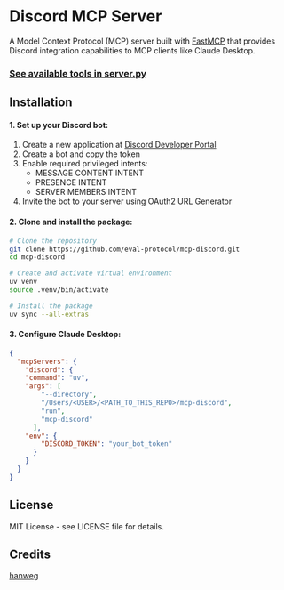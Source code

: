 # Discord MCP Server

A Model Context Protocol (MCP) server built with [FastMCP](https://gofastmcp.com/) that provides Discord integration capabilities to MCP clients like Claude Desktop.


### [See available tools in server.py](./src/discord_mcp/server.py)

## Installation

#### 1. Set up your Discord bot:
   1. Create a new application at [Discord Developer Portal](https://discord.com/developers/applications)
   2. Create a bot and copy the token
   3. Enable required privileged intents:
      - MESSAGE CONTENT INTENT
      - PRESENCE INTENT
      - SERVER MEMBERS INTENT
   4. Invite the bot to your server using OAuth2 URL Generator

#### 2. Clone and install the package:

```bash
# Clone the repository
git clone https://github.com/eval-protocol/mcp-discord.git
cd mcp-discord

# Create and activate virtual environment
uv venv
source .venv/bin/activate

# Install the package
uv sync --all-extras
```

#### 3. Configure Claude Desktop:
```json
{
  "mcpServers": {
    "discord": {
    "command": "uv",
    "args": [
        "--directory",
        "/Users/<USER>/<PATH_TO_THIS_REPO>/mcp-discord",
        "run",
        "mcp-discord"
      ],
    "env": {
        "DISCORD_TOKEN": "your_bot_token"
      }
    }
  }
}
```

## License

MIT License - see LICENSE file for details.

## Credits

[hanweg](https://github.com/hanweg)